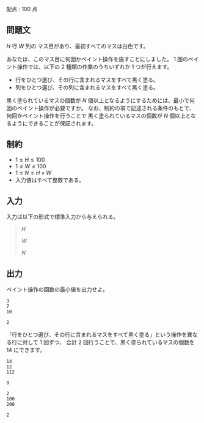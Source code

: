 配点 : $100$ 点

## 問題文

$H$ 行 $W$ 列の
マス目があり、最初すべてのマスは白色です。

あなたは、このマス目に何回かペイント操作を施すことにしました。
$1$ 回のペイント操作では、以下の $2$ 種類の作業のうちいずれか $1$ つが行えます。

- 行をひとつ選び、その行に含まれるマスをすべて黒く塗る。
- 列をひとつ選び、その列に含まれるマスをすべて黒く塗る。

黒く塗られているマスの個数が $N$ 個以上となるようにするためには、最小で何回のペイント操作が必要ですか。
なお、制約の項で記述される条件のもとで、何回かペイント操作を行うことで
黒く塗られているマスの個数が $N$ 個以上となるようにできることが保証されます。

## 制約

- $1 \leq H \leq 100$
- $1 \leq W \leq 100$
- $1 \leq N \leq H \times W$
- 入力値はすべて整数である。

## 入力

入力は以下の形式で標準入力から与えられる。

> $H$
> 
> $W$
> 
> $N$

## 出力

ペイント操作の回数の最小値を出力せよ。

```input1
3
7
10
```

```output1
2
```

「行をひとつ選び、その行に含まれるマスをすべて黒く塗る」という操作を異なる行に対して $1$ 回ずつ、
合計 $2$ 回行うことで、黒く塗られているマスの個数を $14$ にできます。

```input2
14
12
112
```

```output2
8
```

```input3
2
100
200
```

```output3
2
```